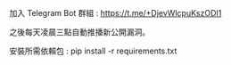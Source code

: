 加入 Telegram Bot 群組 : https://t.me/+DjevWlcpuKszODI1

之後每天凌晨三點自動推播新公開漏洞。

安裝所需依賴包 : pip install -r requirements.txt

